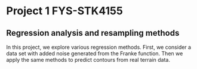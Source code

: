 # Project 1 FYS-STK4155

## Regression analysis and resampling methods

In this project, we explore various regression methods. First, we consider a data set with added noise generated from the Franke function.
Then we apply the same methods to predict contours from real terrain data.
